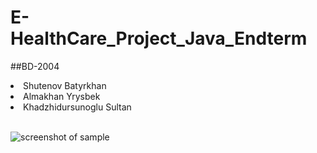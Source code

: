 # E-HealthCare_Project_Java_Endterm

##BD-2004 

<li>Shutenov Batyrkhan <br>
<li>Almakhan Yrysbek   <br>
<li>Khadzhidursunoglu Sultan <br>
<br>

<div class="img" style="width: 100%;height:100%;"> 

![screenshot of sample](https://i.ytimg.com/vi/EY3x5pBkDLA/maxresdefault.jpg)
</div> 